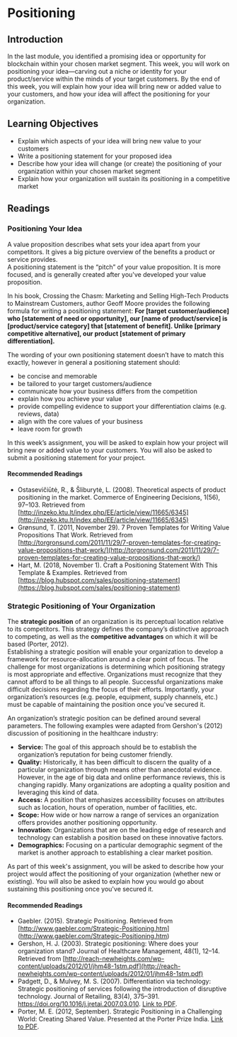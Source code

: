 # Positioning

## Introduction
In the last module, you identified a promising idea or opportunity for blockchain within your chosen market segment. This week, you will work on positioning your idea—carving out a niche or identity for your product/service within the minds of your target customers. By the end of this week, you will explain how your idea will bring new or added value to your customers, and how your idea will affect the positioning for your organization.

## Learning Objectives
* Explain which aspects of your idea will bring new value to your customers
* Write a positioning statement for your proposed idea
* Describe how your idea will change (or create) the positioning of your organization within your chosen market segment
* Explain how your organization will sustain its positioning in a competitive market

## Readings
### Positioning Your Idea

A value proposition describes what sets your idea apart from your competitors. It gives a big picture overview of the benefits a product or service provides.\
A positioning statement is the “pitch” of your value proposition.  It is more focused, and is generally created after you've developed your value proposition.

In his book, Crossing the Chasm: Marketing and Selling High-Tech Products to Mainstream Customers, author Geoff Moore provides the following formula for writing a positioning statement:
**For [target customer/audience] who [statement of need or opportunity], our [name of product/service] is [product/service category] that [statement of benefit].  Unlike [primary competitive alternative], our product [statement of primary differentiation].**

The wording of your own positioning statement doesn’t have to match this exactly, however in general a positioning statement should:
* be concise and memorable
* be tailored to your target customers/audience
* communicate how your business differs from the competition
* explain how you achieve your value
* provide compelling evidence to support your differentiation claims (e.g. reviews, data)
* align with the core values of your business
* leave room for growth

In this week’s assignment, you will be asked to explain how your project will bring new or added value to your customers.  You will also be asked to submit a positioning statement for your project.

#### Recommended Readings
* Ostasevičiūtė, R., & Šliburytė, L. (2008). Theoretical aspects of product positioning in the market. Commerce of Engineering Decisions, 1(56), 97–103.  Retrieved from [http://inzeko.ktu.lt/index.php/EE/article/view/11665/6345](http://inzeko.ktu.lt/index.php/EE/article/view/11665/6345)
* Grønsund, T. (2011, November 29). 7 Proven Templates for Writing Value Propositions That Work. Retrieved from [http://torgronsund.com/2011/11/29/7-proven-templates-for-creating-value-propositions-that-work/](http://torgronsund.com/2011/11/29/7-proven-templates-for-creating-value-propositions-that-work/)
* Hart, M. (2018, November 1). Craft a Positioning Statement With This Template & Examples. Retrieved from [https://blog.hubspot.com/sales/positioning-statement](https://blog.hubspot.com/sales/positioning-statement)

### Strategic Positioning of Your Organization

The **strategic position** of an organization is its perceptual location relative to its competitors.  This strategy defines the company’s distinctive approach to competing, as well as the **competitive advantages** on which it will be based (Porter, 2012).\
Establishing a strategic position will enable your organization to develop a framework for resource-allocation around a clear point of focus.  The challenge for most organizations is determining which positioning strategy is most appropriate and effective. Organizations must recognize that they cannot afford to be all things to all people. Successful organizations make difficult decisions regarding the focus of their efforts. Importantly, your organization’s resources (e.g. people, equipment, supply channels, etc.) must be capable of maintaining the position once you've secured it.

An organization’s strategic position can be defined around several parameters.  The following examples were adapted from Gershon's (2012) discussion of positioning in the healthcare industry:
* **Service:**  The goal of this approach should be to establish the organization’s reputation for being customer friendly.
* **Quality:**  Historically, it has been difficult to discern the quality of a particular organization through means other than anecdotal evidence. However, in the age of big data and online performance reviews, this is changing rapidly.  Many organizations are adopting a quality position and leveraging this kind of data.
* **Access:**  A position that emphasizes accessibility focuses on attributes such as location, hours of operation, number of facilities, etc.  
* **Scope:**  How wide or how narrow a range of services an organization offers provides another positioning opportunity.
* **Innovation:**  Organizations that are on the leading edge of research and technology can establish a position based on these innovative factors.
* **Demographics:** Focusing on a particular demographic segment of the market is another approach to establishing a clear market position.

As part of this week's assignment, you will be asked to describe how your project would affect the positioning of your organization (whether new or existing).  You will also be asked to explain how you would go about sustaining this positioning once you've secured it.

#### Recommended Readings
* Gaebler. (2015). Strategic Positioning. Retrieved from [http://www.gaebler.com/Strategic-Positioning.htm] (http://www.gaebler.com/Strategic-Positioning.htm)
* Gershon, H. J. (2003). Strategic positioning: Where does your organization stand? Journal of Healthcare Management, 48(1), 12–14. Retrieved from [http://reach-newheights.com/wp-content/uploads/2012/01/jhm48-1stm.pdf](http://reach-newheights.com/wp-content/uploads/2012/01/jhm48-1stm.pdf)
* Padgett, D., & Mulvey, M. S. (2007). Differentiation via technology: Strategic positioning of services following the introduction of disruptive technology. Journal of Retailing, 83(4), 375–391. https://doi.org/10.1016/j.jretai.2007.03.010. [Link to PDF](https://www.researchgate.net/profile/Michael_Mulvey3/publication/223500810_Differentiation_via_technology_Strategic_positioning_of_services_following_the_introduction_of_disruptive_technology/links/59fd0f740f7e9b9968c00e06/Differentiation-via-technology-Strategic-positioning-of-services-following-the-introduction-of-disruptive-technology.pdf).
* Porter, M. E. (2012, September). Strategic Positioning in a Challenging World: Creating Shared Value. Presented at the Porter Prize India. [Link to PDF](https://www.hbs.edu/faculty/Publication%20Files/20120928%20-%20Porter%20Prize%20India%20Str-CSV%20Presentation%20-%20Final%20-%20_8b5079b5-d21a-4ad3-b97a-f558aa312b88.pdf).  
